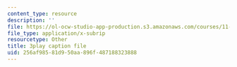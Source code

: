 ```yaml
---
content_type: resource
description: ''
file: https://ol-ocw-studio-app-production.s3.amazonaws.com/courses/11-016j-the-once-and-future-city-spring-2015/256af98581d950aa896f487188323888_XOfD39Pr4ZU.vtt
file_type: application/x-subrip
resourcetype: Other
title: 3play caption file
uid: 256af985-81d9-50aa-896f-487188323888
---
```

